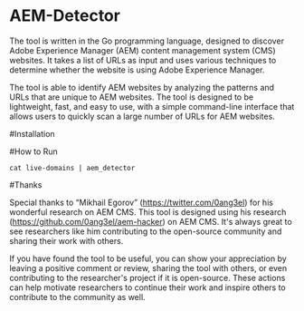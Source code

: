# AEM-Detector

The tool is written in the Go programming language, designed to discover Adobe Experience Manager (AEM) content management system (CMS) websites. It takes a list of URLs as input and uses various techniques to determine whether the website is using Adobe Experience Manager.

The tool is able to identify AEM websites by analyzing the patterns and URLs that are unique to AEM websites. The tool is designed to be lightweight, fast, and easy to use, with a simple command-line interface that allows users to quickly scan a large number of URLs for AEM websites.

#Installation


#How to Run
```
cat live-domains | aem_detector
```

#Thanks

Special thanks to “Mikhail Egorov” (https://twitter.com/0ang3el) for his wonderful research on AEM CMS. This tool is designed using his research (https://github.com/0ang3el/aem-hacker) on AEM CMS. It's always great to see researchers like him contributing to the open-source community and sharing their work with others. 

If you have found the tool to be useful, you can show your appreciation by leaving a positive comment or review, sharing the tool with others, or even contributing to the researcher's project if it is open-source. These actions can help motivate researchers to continue their work and inspire others to contribute to the community as well.
